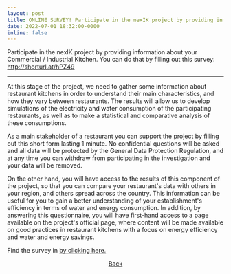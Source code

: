 ```yaml
---
layout: post
title: ONLINE SURVEY! Participate in the nexIK project by providing information about your Commercial and Industrial Kitchen (see http://shorturl.at/hPZ49).
date: 2022-07-01 18:32:00-0000
inline: false
---
```


Participate in the nexIK project by providing information about your Commercial / Industrial Kitchen. You can do that by filling out this survey: <a href="http://shorturl.at/hPZ49" target="_blank">http://shorturl.at/hPZ49</a>

***

At this stage of the project, we need to gather some information about restaurant kitchens in order to understand their main characteristics, and how they vary between restaurants. The results will allow us to develop simulations of the electricity and water consumption of the participating restaurants, as well as to make a statistical and comparative analysis of these consumptions.

As a main stakeholder of a restaurant you can support the project by filling out this short form lasting 1 minute. No confidential questions will be asked and all data will be protected by the General Data Protection Regulation, and at any time you can withdraw from participating in the investigation and your data will be removed.

On the other hand, you will have access to the results of this component of the project, so that you can compare your restaurant's data with others in your region, and others spread across the country. This information can be useful for you to gain a better understanding of your establishment's efficiency in terms of water and energy consumption. In addition, by answering this questionnaire, you will have first-hand access to a page available on the project's official page, where content will be made available on good practices in restaurant kitchens with a focus on energy efficiency and water and energy savings.


Find the survey in <a href="http://shorturl.at/hPZ49" target="_blank">by clicking here.</a>

<div style="width:100%; text-align:center">
<a href="#" onclick="window.history.back()">Back</a>
</div>